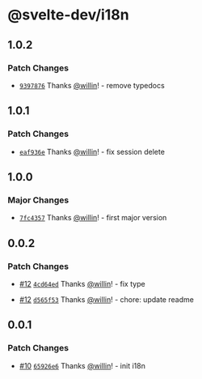 # @svelte-dev/i18n

## 1.0.2

### Patch Changes

- [`9397876`](https://github.com/willin/svelte-turbo/commit/9397876ee420a9db10c5c87698387611b01ec161) Thanks [@willin](https://github.com/willin)! - remove typedocs

## 1.0.1

### Patch Changes

- [`eaf936e`](https://github.com/willin/svelte-turbo/commit/eaf936e7758d33e54898da0e1121846e3f2d6e3a) Thanks [@willin](https://github.com/willin)! - fix session delete

## 1.0.0

### Major Changes

- [`7fc4357`](https://github.com/willin/svelte-turbo/commit/7fc4357398b11cc2222438fb617d2aa393f29995) Thanks [@willin](https://github.com/willin)! - first major version

## 0.0.2

### Patch Changes

- [#12](https://github.com/willin/svelte-turbo/pull/12) [`4cd64ed`](https://github.com/willin/svelte-turbo/commit/4cd64ed9a77e1542a5aff0bc47582fb177ebb916) Thanks [@willin](https://github.com/willin)! - fix type

- [#12](https://github.com/willin/svelte-turbo/pull/12) [`d565f53`](https://github.com/willin/svelte-turbo/commit/d565f53f8190bcb5d3197de3269037d8619342c5) Thanks [@willin](https://github.com/willin)! - chore: update readme

## 0.0.1

### Patch Changes

- [#10](https://github.com/willin/svelte-turbo/pull/10) [`65926e6`](https://github.com/willin/svelte-turbo/commit/65926e68c87a07da47b870a3fa3c365095c20a7e) Thanks [@willin](https://github.com/willin)! - init i18n
